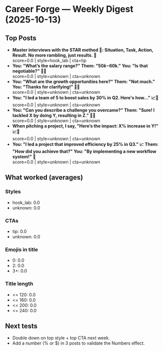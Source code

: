 # Career Forge — Weekly Digest (2025-10-13)

## Top Posts
- **Master interviews with the STAR method 🌟: Situation, Task, Action, Result. No more rambling, just results. 💼**  
  score=0.0 | style=hook_lab | cta=tip
- **You: "What’s the salary range?" Them: "$50k-$60k." You: "Is that negotiable?" 💼🤝**  
  score=0.0 | style=unknown | cta=unknown
- **You: "What are the growth opportunities here?" Them: "Not much." You: "Thanks for clarifying!" 🚀💼**  
  score=0.0 | style=unknown | cta=unknown
- **You: "I led a team of 5 to boost sales by 30% in Q2. Here's how..." 📈🤝**  
  score=0.0 | style=unknown | cta=unknown
- **You: "Can you describe a challenge you overcame?" Them: "Sure! I tackled X by doing Y, resulting in Z." 🚀💼**  
  score=0.0 | style=unknown | cta=unknown
- **When pitching a project, I say, "Here’s the impact: X% increase in Y!" 📈💼**  
  score=0.0 | style=unknown | cta=unknown
- **You: "I led a project that improved efficiency by 25% in Q3." 📈 Them: "How did you achieve that?" You: "By implementing a new workflow system!" 🚀**  
  score=0.0 | style=unknown | cta=unknown

## What worked (averages)
### Styles
- hook_lab: 0.0
- unknown: 0.0
### CTAs
- tip: 0.0
- unknown: 0.0
### Emojis in title
- 0: 0.0
- 2: 0.0
- 3+: 0.0
### Title length
- <= 120: 0.0
- <= 160: 0.0
- <= 200: 0.0
- <= 240: 0.0

## Next tests
- Double down on top style + top CTA next week.
- Add a number (% or $) in 3 posts to validate the Numbers effect.